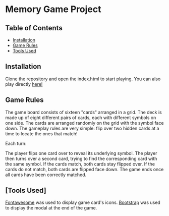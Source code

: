 # Memory Game Project

## Table of Contents

* [Installation](#installation)
* [Game Rules](#game-rules)
* [Tools Used](#tools-used)

## Installation

Clone the repository and open the index.html to start playing. You can also play directly [here!](https://marionlo.github.io/memory-game/)

## Game Rules

The game board consists of sixteen "cards" arranged in a grid. The deck is made up of eight different pairs of cards, each with different symbols on one side. The cards are arranged randomly on the grid with the symbol face down. The gameplay rules are very simple: flip over two hidden cards at a time to locate the ones that match!

Each turn:

The player flips one card over to reveal its underlying symbol.
The player then turns over a second card, trying to find the corresponding card with the same symbol.
If the cards match, both cards stay flipped over.
If the cards do not match, both cards are flipped face down.
The game ends once all cards have been correctly matched.

## [Tools Used]
[Fontawesome](https://marionlo.github.io/memory-game/) was used to display game card's icons.
[Bootstrap](https://getbootstrap.com/) was used to display the modal at the end of the game.
